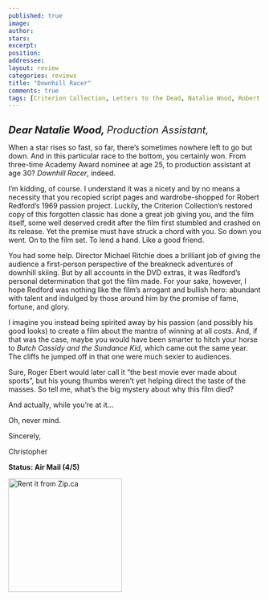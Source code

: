 ```yaml
---
published: true
image:
author: 
stars: 
excerpt: 
position: 
addressee: 
layout: review
categories: reviews
title: "Downhill Racer"
comments: true
tags: [Criterion Collection, Letters to the Dead, Natalie Wood, Robert Redford, Uncategorized, Zip.ca]
---
```

<div><p><span class="full-image-block ssNonEditable"><a href="/letters/2012/5/14/downhill-racer.html"><img src="http://static.squarespace.com/static/5005f6bcc4aa41161b33e89e/5329cf1fe4b07c068ebf74de/5329cf1fe4b07c068ebf7572/1337017140055/Downhill%20Racer.jpg" alt="" /></a></span></p>
<p><em style="font-size:120%;"><span style="font-size:120%;"><strong>Dear Natalie Wood, </strong>Production Assistant,</span></em></p>
<p>When a star rises so fast, so far, there&rsquo;s sometimes nowhere left to go but down. And in this particular race to the bottom, you certainly won. From three-time Academy Award nominee at age 25, to production assistant at age 30? <em>Downhill Racer</em>, indeed.</p>
<p>I&rsquo;m kidding, of course. I understand it was a nicety and by no means a necessity that you recopied script pages and wardrobe-shopped for Robert Redford&rsquo;s 1969 passion project. Luckily, the Criterion Collection&rsquo;s restored copy of this forgotten classic has done a great job giving you, and the film itself, some well deserved credit after the film first stumbled and crashed on its release. Yet the premise must have struck a chord with you. So down you went. On to the film set. To lend a hand. Like a good friend.</p>
<p>You had some help. Director Michael Ritchie does a brilliant job of giving the audience a first-person perspective of the breakneck adventures of downhill skiing. But by all accounts in the DVD extras, it was Redford&rsquo;s personal determination that got the film made. For your sake, however, I hope Redford was nothing like the film&rsquo;s arrogant and bullish hero: abundant with talent and indulged by those around him by the promise of fame, fortune, and glory.</p>
<p>I imagine you instead being spirited away by his passion (and possibly his good looks) to create a film about the mantra of winning at all costs. And, if that was the case, maybe you would have been smarter to hitch your horse to <em>Butch Cassidy and the Sundance Kid</em>, which came out the same year. The cliffs he jumped off in that one were much sexier to audiences.&nbsp;</p>
<p>Sure, Roger Ebert would later call it &ldquo;the best movie ever made about sports&rdquo;, but his young thumbs weren&rsquo;t yet helping direct the taste of the masses. So tell me, what&rsquo;s the big mystery about why this film died?</p>
<p>And actually, while you&rsquo;re at it&hellip;</p>
<p>Oh, never mind.</p>
<p>Sincerely,</p>
<p>Christopher</p>
<p><strong>Status: Air Mail (4/5)</strong></p>
<p><span class="full-image-float-left ssNonEditable"><a href="http://www.zip.ca/DVD/Browse.aspx/1/t/196390/Downhill_Racer" target="_blank"><img src="http://static.squarespace.com/static/5005f6bcc4aa41161b33e89e/5329cf1fe4b07c068ebf74de/5329cf20e4b07c068ebf7c21/1343245704065/Rent-it-on-Zip.png" alt="Rent it from Zip.ca" width="226" /></a></span></p></div>
